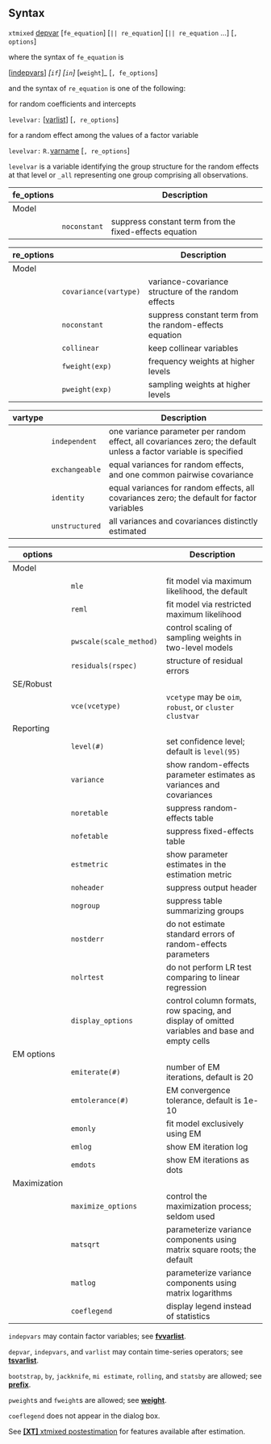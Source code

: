 ## Syntax

`xtmixed`
[depvar](http://www.stata.com/help.cgi?depvar)
\[`fe_equation`\] \[`|| re_equation`\] \[`|| re_equation` ...\]
\[`, options`\]

where the syntax of `fe_equation` is

\[[indepvars](http://www.stata.com/help.cgi?indepvars)\]
_\[`if`\] \[`in`\]_ <span
class="command">\[`weight`\]_ \[`, fe_options`\]

and the syntax of `re_equation` is one of the following:

for random coefficients and intercepts

`levelvar:`
\[[varlist](http://www.stata.com/help.cgi?varlist)\]
\[`, re_options`\]

for a random effect among the values of a factor variable

`levelvar:`
`R.`[varname](http://www.stata.com/help.cgi?varname)
\[`, re_options`\]

`levelvar` is a variable identifying the group structure for the random
effects at that level or `_all` representing one group comprising all
observations.

| fe\_options |              | Description                                            |
|-------------|--------------|--------------------------------------------------------|
| Model       |              |                                                        |
|             | `noconstant` | suppress constant term from the fixed-effects equation |

| re\_options |                       | Description                                             |
|-------------|-----------------------|---------------------------------------------------------|
| Model       |                       |                                                         |
|             | `covariance(vartype)` | variance-covariance structure of the random effects     |
|             | `noconstant`          | suppress constant term from the random-effects equation |
|             | `collinear`           | keep collinear variables                                |
|             | `fweight(exp)`        | frequency weights at higher levels                      |
|             | `pweight(exp)`        | sampling weights at higher levels                       |

| vartype |                | Description                                                                                                       |
|---------|----------------|-------------------------------------------------------------------------------------------------------------------|
|         | `independent`  | one variance parameter per random effect, all covariances zero; the default unless a factor variable is specified |
|         | `exchangeable` | equal variances for random effects, and one common pairwise covariance                                            |
|         | `identity`     | equal variances for random effects, all covariances zero; the default for factor variables                        |
|         | `unstructured` | all variances and covariances distinctly estimated                                                                |

| options      |                              | Description                                                                                    |
|--------------|------------------------------|------------------------------------------------------------------------------------------------|
| Model        |                              |                                                                                                |
|              | `mle`                        | fit model via maximum likelihood, the default                                                  |
|              | `reml`                       | fit model via restricted maximum likelihood                                                    |
|              | ` pwscale(scale_method)` | control scaling of sampling weights in two-level models                                        |
|              | `residuals(rspec)`       | structure of residual errors                                                                   |
| SE/Robust    |                              |                                                                                                |
|              | `vce(vcetype)`               | `vcetype` may be `oim`, `robust`, or `cluster clustvar`                                      |
| Reporting    |                              |                                                                                                |
|              | `level(#)`                   | set confidence level; default is `level(95)`                                                   |
|              | `variance`                   | show random-effects parameter estimates as variances and covariances                           |
|              | `noretable`                  | suppress random-effects table                                                                  |
|              | `nofetable`                  | suppress fixed-effects table                                                                   |
|              | `estmetric`                  | show parameter estimates in the estimation metric                                              |
|              | `noheader`                   | suppress output header                                                                         |
|              | `nogroup`                    | suppress table summarizing groups                                                              |
|              | `nostderr`                   | do not estimate standard errors of random-effects parameters                                   |
|              | `nolrtest`                   | do not perform LR test comparing to linear regression                                          |
|              | `display_options`            | control column formats, row spacing, and display of omitted variables and base and empty cells |
| EM options   |                              |                                                                                                |
|              | `emiterate(#)`               | number of EM iterations, default is 20                                                         |
|              | `emtolerance(#)`             | EM convergence tolerance, default is 1e-10                                                     |
|              | `emonly`                     | fit model exclusively using EM                                                                 |
|              | `emlog`                      | show EM iteration log                                                                          |
|              | `emdots`                     | show EM iterations as dots                                                                     |
| Maximization |                              |                                                                                                |
|              | `maximize_options`           | control the maximization process; seldom used                                                  |
|              | `matsqrt`                    | parameterize variance components using matrix square roots; the default                        |
|              | `matlog`                     | parameterize variance components using matrix logarithms                                       |
|              | `coeflegend`                 | display legend instead of statistics                                                           |

`indepvars` may contain factor variables; see
[<strong>fvvarlist</strong>](http://www.stata.com/help.cgi?fvvarlist).

`depvar`, `indepvars`, and `varlist` may contain time-series operators;
see
[<strong>tsvarlist</strong>](http://www.stata.com/help.cgi?tsvarlist).

`bootstrap`, `by`, `jackknife`, `mi estimate`, `rolling`, and `statsby`
are allowed; see
[<strong>prefix</strong>](http://www.stata.com/help.cgi?prefix).

`pweight`s and `fweight`s are allowed; see
[<strong>weight</strong>](http://www.stata.com/help.cgi?weight).

`coeflegend` does not appear in the dialog box.

See
[<strong>[XT]</strong> xtmixed postestimation](http://www.stata.com/help.cgi?xtmixed_postestimation)
for features available after estimation.
